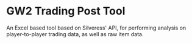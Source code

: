 # GW2 Trading Post Tool
 An Excel based tool based on Silveress' API, for performing analysis on player-to-player trading data, as well as raw item data.
